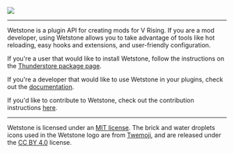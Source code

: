 ![](https://i.imgur.com/XghiZXX.png)

---

Wetstone is a plugin API for creating mods for V Rising. If you are a mod developer, using Wetstone allows you to take advantage of tools like hot reloading, easy hooks and extensions, and user-friendly configuration.

If you're a user that would like to install Wetstone, follow the instructions on the [Thunderstore package page](https://v-rising.thunderstore.io/package/molenzwiebel/Wetstone/). 

If you're a developer that would like to use Wetstone in your plugins, check out the [documentation](https://molenzwiebel.github.io/Wetstone).

If you'd like to contribute to Wetstone, check out the contribution instructions [here](https://molenzwiebel.github.io/Wetstone/development.html).

--- 

Wetstone is licensed under an [MIT license](./LICENSE). The brick and water droplets icons used in the Wetstone logo are from [Twemoji](https://twemoji.twitter.com/), and are released under the [CC BY 4.0](https://creativecommons.org/licenses/by/4.0/legalcode) license.
